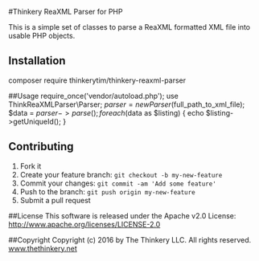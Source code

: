 #Thinkery ReaXML Parser for PHP

This is a simple set of classes to parse a ReaXML formatted XML file into usable PHP objects.

## Installation
composer require thinkerytim/thinkery-reaxml-parser

##Usage
    require_once('vendor/autoload.php');
    use ThinkReaXMLParser\Parser;
    $parser = new Parser($full_path_to_xml_file);
    $data = $parser->parse();
    foreach ($data as $listing) {
        echo $listing->getUniqueId();
    }
## Contributing
1. Fork it
2. Create your feature branch: `git checkout -b my-new-feature`
3. Commit your changes: `git commit -am 'Add some feature'`
4. Push to the branch: `git push origin my-new-feature`
5. Submit a pull request

##License
This software is released under the Apache v2.0 License:
http://www.apache.org/licenses/LICENSE-2.0

##Copyright
Copyright (c) 2016 by The Thinkery LLC. All rights reserved.
www.thethinkery.net